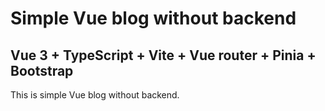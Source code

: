 # Simple Vue blog without backend
## Vue 3 + TypeScript + Vite + Vue router + Pinia + Bootstrap

This is simple Vue blog without backend.